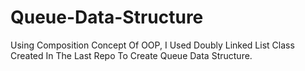 # Queue-Data-Structure
Using Composition Concept Of OOP, I Used Doubly Linked List Class Created In The Last Repo To Create Queue Data Structure.
